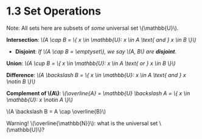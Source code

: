 # 1.3 Set Operations

Note: All sets here are subsets of *some* universal set \\(\mathbb{U}\\).

<div class="def">

**Intersection**: *\\(A \cap B = \\{ x \in \mathbb{U}: x \in A \text{ and } x \in B \\}\\)*
</div>

<div class="def">

* **Disjoint**: *If \\(A \cap B = \emptyset\\), we say \\(A, B\\) are **disjoint**.*
</div>


<div class="def">

**Union**: *\\(A \cup B = \\{ x \in \mathbb{U}: x \in A \text{ or } x \in B \\}\\)*
</div>

<div class="def">

**Difference**: *\\(A \backslash B = \\{ x \in \mathbb{U}: x \in A \text{ and } x \notin B \\}\\)*
</div>

<div class="def">

**Complement of \\(A\\)**: *\\(\overline{A} = \mathbb{U} \backslash A = \\{ x \in \mathbb{U}: x \notin A \\}\\)*
</div>

<div class="note">

\\(A \backslash B = A \cap \overline{B}\\)
</div>

<div class="warning">

Warning! \\(\overline{\mathbb{N}}\\): what is the universal set \\(\mathbb{U}\\)?
</div>